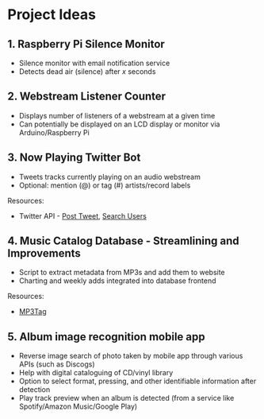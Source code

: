 Project Ideas
===

## 1. Raspberry Pi Silence Monitor

* Silence monitor with email notification service
* Detects dead air (silence) after *x* seconds

## 2. Webstream Listener Counter

* Displays number of listeners of a webstream at a given time
* Can potentially be displayed on an LCD display or monitor via Arduino/Raspberry Pi

## 3. Now Playing Twitter Bot

* Tweets tracks currently playing on an audio webstream
* Optional: mention (@) or tag (#) artists/record labels

Resources:
* Twitter API - [Post Tweet](https://dev.twitter.com/rest/reference/post/statuses/update), [Search Users](https://dev.twitter.com/rest/reference/get/users/search) 

## 4. Music Catalog Database - Streamlining and Improvements

* Script to extract metadata from MP3s and add them to website
* Charting and weekly adds integrated into database frontend

Resources:
* [MP3Tag](http://www.mp3tag.de/en/index.html)

## 5. Album image recognition mobile app

* Reverse image search of photo taken by mobile app through various APIs (such as Discogs)
* Help with digital cataloguing of CD/vinyl library
* Option to select format, pressing, and other identifiable information after detection
* Play track preview when an album is detected (from a service like Spotify/Amazon Music/Google Play)
